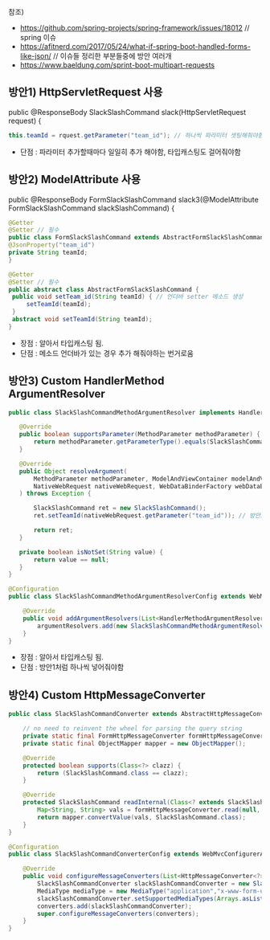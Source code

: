 참조)
- https://github.com/spring-projects/spring-framework/issues/18012 // spring 이슈
- https://afitnerd.com/2017/05/24/what-if-spring-boot-handled-forms-like-json/ // 이슈들 정리한 부분들중에 방안 여러개
- https://www.baeldung.com/sprint-boot-multipart-requests

## 방안1) HttpServletRequest 사용
public @ResponseBody SlackSlashCommand slack(HttpServletRequest request) { 
```java
this.teamId = rquest.getParameter("team_id"); // 하나씩 파라미터 셋팅해줘야함
```
- 단점 : 파라미터 추가할때마다 일일히 추가 해야함, 타입캐스팅도 걸어줘야함

## 방안2) ModelAttribute 사용
 public @ResponseBody FormSlackSlashCommand slack3(@ModelAttribute FormSlackSlashCommand slackSlashCommand) {
  ```java
 @Getter
 @Setter // 필수
 public class FormSlackSlashCommand extends AbstractFormSlackSlashCommand {
  @JsonProperty("team_id")
  private String teamId;
}
 ```
 ```java
 @Getter
 @Setter // 필수
public abstract class AbstractFormSlackSlashCommand {
  public void setTeam_id(String teamId) { // 언더바 setter 메소드 생성
      setTeamId(teamId);
  }
  abstract void setTeamId(String teamId);
}
 ```
 - 장점 : 알아서 타입캐스팅 됨.
 - 단점 : 메소드 언더바가 있는 경우 추가 해줘야하는 번거로움
 
 ## 방안3) Custom HandlerMethod ArgumentResolver
 ```java
 public class SlackSlashCommandMethodArgumentResolver implements HandlerMethodArgumentResolver {

    @Override
    public boolean supportsParameter(MethodParameter methodParameter) {
        return methodParameter.getParameterType().equals(SlackSlashCommand.class);
    }

    @Override
    public Object resolveArgument(
        MethodParameter methodParameter, ModelAndViewContainer modelAndViewContainer,
        NativeWebRequest nativeWebRequest, WebDataBinderFactory webDataBinderFactory
    ) throws Exception {

        SlackSlashCommand ret = new SlackSlashCommand();
        ret.setTeamId(nativeWebRequest.getParameter("team_id")); // 방안1처럼 또 걸어줘야함

        return ret;
    }

    private boolean isNotSet(String value) {
        return value == null;
    }
}
```
```java
@Configuration
public class SlackSlashCommandMethodArgumentResolverConfig extends WebMvcConfigurerAdapter {

    @Override
    public void addArgumentResolvers(List<HandlerMethodArgumentResolver> argumentResolvers) {
        argumentResolvers.add(new SlackSlashCommandMethodArgumentResolver());
    }
}
```
 - 장점 : 알아서 타입캐스팅 됨.
 - 단점 : 방안1처럼 하나씩 넣어줘야함

## 방안4) Custom HttpMessageConverter
```java
public class SlackSlashCommandConverter extends AbstractHttpMessageConverter<SlackSlashCommand> {

    // no need to reinvent the wheel for parsing the query string
    private static final FormHttpMessageConverter formHttpMessageConverter = new FormHttpMessageConverter();
    private static final ObjectMapper mapper = new ObjectMapper();

    @Override
    protected boolean supports(Class<?> clazz) {
        return (SlackSlashCommand.class == clazz);
    }

    @Override
    protected SlackSlashCommand readInternal(Class<? extends SlackSlashCommand> clazz, HttpInputMessage inputMessage) throws IOException, HttpMessageNotReadableException {
        Map<String, String> vals = formHttpMessageConverter.read(null, inputMessage).toSingleValueMap();
        return mapper.convertValue(vals, SlackSlashCommand.class);
    }
}
```
```java
@Configuration
public class SlackSlashCommandConverterConfig extends WebMvcConfigurerAdapter {

    @Override
    public void configureMessageConverters(List<HttpMessageConverter<?>> converters) {
        SlackSlashCommandConverter slackSlashCommandConverter = new SlackSlashCommandConverter();
        MediaType mediaType = new MediaType("application","x-www-form-urlencoded", Charset.forName("UTF-8"));
        slackSlashCommandConverter.setSupportedMediaTypes(Arrays.asList(mediaType));
        converters.add(slackSlashCommandConverter);
        super.configureMessageConverters(converters);
    }
}
```
